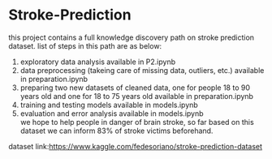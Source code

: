 # Stroke-Prediction  
this project contains a full knowledge discovery path on stroke prediction dataset. list of steps in this path are as below:  
1. exploratory data analysis available in P2.ipynb  
2. data preprocessing (takeing care of missing data, outliers, etc.) available in preparation.ipynb
3. preparing two new datasets of cleaned data, one for people 18 to 90 years old and one for 18 to 75 years old available in preparation.ipynb  
4. training and testing models available in models.ipynb  
5. evaluation and error analysis available in models.ipynb  
we hope to help people in danger of brain stroke, so far based on this dataset we can inform 83% of stroke victims beforehand.  

dataset link:https://www.kaggle.com/fedesoriano/stroke-prediction-dataset
